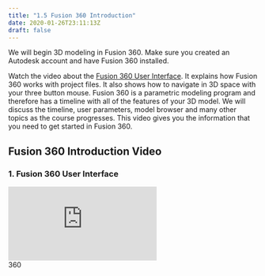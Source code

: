 ```yaml
---
title: "1.5 Fusion 360 Introduction"
date: 2020-01-26T23:11:13Z
draft: false
---
```


We will begin 3D modeling in Fusion 360\. Make sure you created an Autodesk account and have Fusion 360 installed.

Watch the video about the [Fusion 360 User Interface](https://youtu.be/YjaxBbTY3kc). It explains how Fusion 360 works with project files. It also shows how to navigate in 3D space with your three button mouse. Fusion 360 is a parametric modeling program and therefore has a timeline with all of the features of your 3D model. We will discuss the timeline, user parameters, model browser and many other topics as the course progresses. This video gives you the information that you need to get started in Fusion 360.

## Fusion 360 Introduction Video

<div class="tutorial-video-grid">

<div class="video-card">

### 1. Fusion 360 User Interface

<div class="iframe-16-9-container"><iframe class="youTubeIframe" src="https://www.youtube.com/embed/YjaxBbTY3kc" width="300" height="150" frameborder="0" allowfullscreen="allowfullscreen"></iframe></div>

</div>
</div>
360
